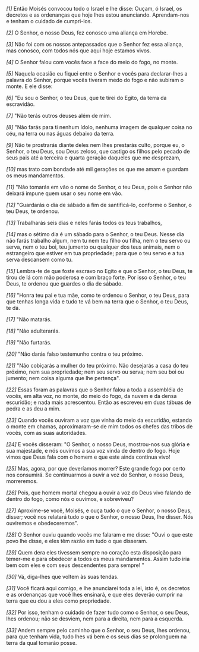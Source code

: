 *[1]* Então Moisés convocou todo o Israel e lhe disse: Ouçam, ó Israel, os decretos e as ordenanças que hoje lhes estou anunciando. Aprendam-nos e tenham o cuidado de cumpri-los.

*[2]* O Senhor, o nosso Deus, fez conosco uma aliança em Horebe.

*[3]* Não foi com os nossos antepassados que o Senhor fez essa aliança, mas conosco, com todos nós que aqui hoje estamos vivos.

*[4]* O Senhor falou com vocês face a face do meio do fogo, no monte.

*[5]* Naquela ocasião eu fiquei entre o Senhor e vocês para declarar-lhes a palavra do Senhor, porque vocês tiveram medo do fogo e não subiram o monte. E ele disse:

*[6]* "Eu sou o Senhor, o teu Deus, que te tirei do Egito, da terra da escravidão.

*[7]* "Não terás outros deuses além de mim.

*[8]* "Não farás para ti nenhum ídolo, nenhuma imagem de qualquer coisa no céu, na terra ou nas águas debaixo da terra.

*[9]* Não te prostrarás diante deles nem lhes prestarás culto, porque eu, o Senhor, o teu Deus, sou Deus zeloso, que castigo os filhos pelo pecado de seus pais até a terceira e quarta geração daqueles que me desprezam,

*[10]* mas trato com bondade até mil gerações os que me amam e guardam os meus mandamentos.

*[11]* "Não tomarás em vão o nome do Senhor, o teu Deus, pois o Senhor não deixará impune quem usar o seu nome em vão.

*[12]* "Guardarás o dia de sábado a fim de santificá-lo, conforme o Senhor, o teu Deus, te ordenou.

*[13]* Trabalharás seis dias e neles farás todos os teus trabalhos,

*[14]* mas o sétimo dia é um sábado para o Senhor, o teu Deus. Nesse dia não farás trabalho algum, nem tu nem teu filho ou filha, nem o teu servo ou serva, nem o teu boi, teu jumento ou qualquer dos teus animais, nem o estrangeiro que estiver em tua propriedade; para que o teu servo e a tua serva descansem como tu.

*[15]* Lembra-te de que foste escravo no Egito e que o Senhor, o teu Deus, te tirou de lá com mão poderosa e com braço forte. Por isso o Senhor, o teu Deus, te ordenou que guardes o dia de sábado.

*[16]* "Honra teu pai e tua mãe, como te ordenou o Senhor, o teu Deus, para que tenhas longa vida e tudo te vá bem na terra que o Senhor, o teu Deus, te dá.

*[17]* "Não matarás.

*[18]* "Não adulterarás.

*[19]* "Não furtarás.

*[20]* "Não darás falso testemunho contra o teu próximo.

*[21]* "Não cobiçarás a mulher do teu próximo. Não desejarás a casa do teu próximo, nem sua propriedade; nem seu servo ou serva; nem seu boi ou jumento; nem coisa alguma que lhe pertença".

*[22]* Essas foram as palavras que o Senhor falou a toda a assembléia de vocês, em alta voz, no monte, do meio do fogo, da nuvem e da densa escuridão; e nada mais acrescentou. Então as escreveu em duas tábuas de pedra e as deu a mim.

*[23]* Quando vocês ouviram a voz que vinha do meio da escuridão, estando o monte em chamas, aproximaram-se de mim todos os chefes das tribos de vocês, com as suas autoridades.

*[24]* E vocês disseram: "O Senhor, o nosso Deus, mostrou-nos sua glória e sua majestade, e nós ouvimos a sua voz vinda de dentro do fogo. Hoje vimos que Deus fala com o homem e que este ainda continua vivo!

*[25]* Mas, agora, por que deveríamos morrer? Este grande fogo por certo nos consumirá. Se continuarmos a ouvir a voz do Senhor, o nosso Deus, morreremos.

*[26]* Pois, que homem mortal chegou a ouvir a voz do Deus vivo falando de dentro do fogo, como nós o ouvimos, e sobreviveu?

*[27]* Aproxime-se você, Moisés, e ouça tudo o que o Senhor, o nosso Deus, disser; você nos relatará tudo o que o Senhor, o nosso Deus, lhe disser. Nós ouviremos e obedeceremos".

*[28]* O Senhor ouviu quando vocês me falaram e me disse: "Ouvi o que este povo lhe disse, e eles têm razão em tudo o que disseram.

*[29]* Quem dera eles tivessem sempre no coração esta disposição para temer-me e para obedecer a todos os meus mandamentos. Assim tudo iria bem com eles e com seus descendentes para sempre! "

*[30]* Vá, diga-lhes que voltem às suas tendas.

*[31]* Você ficará aqui comigo, e lhe anunciarei toda a lei, isto é, os decretos e as ordenanças que você lhes ensinará, e que eles deverão cumprir na terra que eu dou a eles como propriedade.

*[32]* Por isso, tenham o cuidado de fazer tudo como o Senhor, o seu Deus, lhes ordenou; não se desviem, nem para a direita, nem para a esquerda.

*[33]* Andem sempre pelo caminho que o Senhor, o seu Deus, lhes ordenou, para que tenham vida, tudo lhes vá bem e os seus dias se prolonguem na terra da qual tomarão posse.

